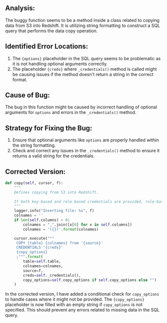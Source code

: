 ## Analysis:
The buggy function seems to be a method inside a class related to copying data from S3 into Redshift. It is utilizing string formatting to construct a SQL query that performs the data copy operation.

## Identified Error Locations:
1. The `{options}` placeholder in the SQL query seems to be problematic as it is not handling optional arguments correctly.
2. The placeholder `{creds}` where `_credentials()` method is called might be causing issues if the method doesn't return a string in the correct format.

## Cause of Bug:
The bug in this function might be caused by incorrect handling of optional arguments for `options` and errors in the `_credentials()` method.

## Strategy for Fixing the Bug:
1. Ensure that optional arguments like `options` are properly handled within the string formatting.
2. Check and correct any issues in the `_credentials()` method to ensure it returns a valid string for the credentials.

## Corrected Version:
```python
def copy(self, cursor, f):
    """
    Defines copying from S3 into Redshift.
    
    If both key-based and role-based credentials are provided, role-based will be used.
    """
    logger.info("Inserting file: %s", f)
    colnames = ''
    if len(self.columns) > 0:
        colnames = ",".join([x[0] for x in self.columns])
        colnames = '({})'.format(colnames)

    cursor.execute("""
     COPY {table} {colnames} from '{source}'
     CREDENTIALS '{creds}'
     {copy_options}
     ;""".format(
        table=self.table,
        colnames=colnames,
        source=f,
        creds=self._credentials(),
        copy_options=self.copy_options if self.copy_options else "")
    )
```

In the corrected version, I have added a conditional check for `copy_options` to handle cases where it might not be provided. The `{copy_options}` placeholder is now filled with an empty string if `copy_options` is not specified. This should prevent any errors related to missing data in the SQL query.
